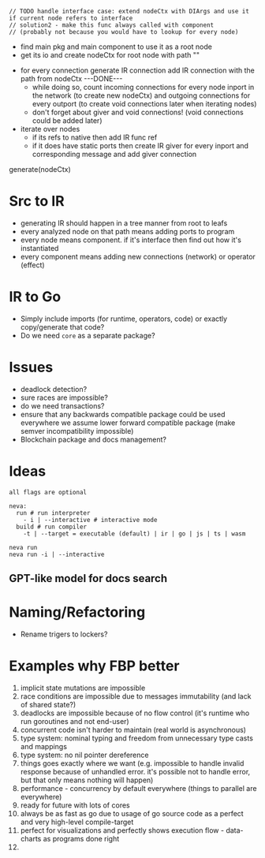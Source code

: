     // TODO handle interface case: extend nodeCtx with DIArgs and use it if current node refers to interface
    // solution2 - make this func always called with component
    // (probably not because you would have to lookup for every node)

<!-- nodeCtx {
    path string
    ports [portAddr(name,idx)]: {
        ir.Msg|nil
        incomingConnectionsCount uint8
    }
    ??? di? | component? or component as a second arg?
} -->

- find main pkg and main component to use it as a root node
- get its io and create nodeCtx for root node with path ""
<!-- - call "generate" func with root node ??? -->
- for every connection generate IR connection add IR connection with the path from nodeCtx ---DONE---
  - while doing so, count incoming connections for every node inport in the network (to create new nodeCtx) and outgoing connections for every outport (to create void connections later when iterating nodes)
  - don't forget about giver and void connections! (void connections could be added later)
- iterate over nodes
  - if its refs to native then add IR func ref
  - if it does have static ports then create IR giver for every inport and corresponding message and add giver connection

generate(nodeCtx)

# Src to IR

- generating IR should happen in a tree manner from root to leafs
- every analyzed node on that path means adding ports to program
- every node means component. if it's interface then find out how it's instantiated
- every component means adding new connections (network) or operator (effect)

# IR to Go

- Simply include imports (for runtime, operators, code) or exactly copy/generate that code?
- Do we need `core` as a separate package?

# Issues

- deadlock detection?
- sure races are impossible?
- do we need transactions?
- ensure that any backwards compatible package could be used everywhere we assume lower forward compatible package (make semver incompatibility impossible)
- Blockchain package and docs management?

# Ideas

```
all flags are optional

neva:
  run # run interpreter
    - i | --interactive # interactive mode
  build # run compiler
    -t | --target = executable (default) | ir | go | js | ts | wasm

neva run
neva run -i | --interactive
```

## GPT-like model for docs search

# Naming/Refactoring

- Rename trigers to lockers?

# Examples why FBP better

1. implicit state mutations are impossible
2. race conditions are impossible due to messages immutability (and lack of shared state?)
3. deadlocks are impossible because of no flow control (it's runtime who run goroutines and not end-user)
4. concurrent code isn't harder to maintain (real world is asynchronous)
5. type system: nominal typing and freedom from unnecessary type casts and mappings
6. type system: no nil pointer dereference
7. things goes exactly where we want (e.g. impossible to handle invalid response because of unhandled error. it's possible not to handle error, but that only means nothing will happen)
8. performance - concurrency by default everywhere (things to parallel are everywhere)
9. ready for future with lots of cores
10. always be as fast as go due to usage of go source code as a perfect and very high-level compile-target
11. perfect for visualizations and perfectly shows execution flow - data-charts as programs done right
12.
